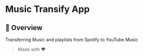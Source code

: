 # Music Transify App  

## 🚀 Overview

Transferring Music and playlists from Spotify to YouTube Music

> Made with ❤️
